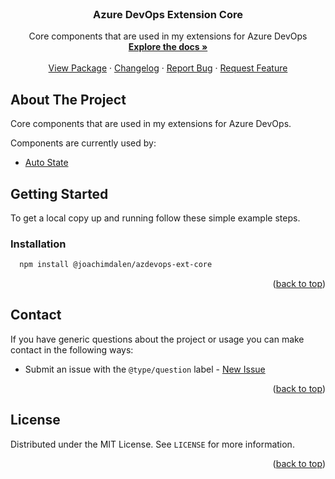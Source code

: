 <div id="top"></div>

<!-- PROJECT LOGO -->
<br />
<div align="center">

<h3 align="center">Azure DevOps Extension Core</h3>

  <p align="center">
  Core components that are used in my extensions for Azure DevOps
    <br />
    <a href="https://github.com/joachimdalen/azdevops-ext-core/blob/master/docs/index.md"><strong>Explore the docs »</strong></a>
    <br />
    <br />
    <a href="https://www.npmjs.com/package/@joachimdalen/azdevops-ext-core">View Package</a>
    ·
    <a href="https://github.com/joachimdalen/azdevops-ext-core/blob/master/docs/CHANGELOG.md">Changelog</a>
    ·
    <a href="https://github.com/joachimdalen/azdevops-ext-core/issues">Report Bug</a>
    ·
    <a href="https://github.com/joachimdalen/azdevops-ext-core/issues">Request Feature</a>
  </p>
</div>

## About The Project

Core components that are used in my extensions for Azure DevOps.

Components are currently used by:

- [Auto State](https://github.com/joachimdalen/azdevops-auto-state)

## Getting Started

To get a local copy up and running follow these simple example steps.

### Installation

```sh
  npm install @joachimdalen/azdevops-ext-core
```

<p align="right">(<a href="#top">back to top</a>)</p>

## Contact

If you have generic questions about the project or usage you can make contact in the following ways:

- Submit an issue with the `@type/question` label - [New Issue](https://github.com/joachimdalen/azext/issues/new)

<p align="right">(<a href="#top">back to top</a>)</p>

## License

Distributed under the MIT License. See `LICENSE` for more information.

<p align="right">(<a href="#top">back to top</a>)</p>

